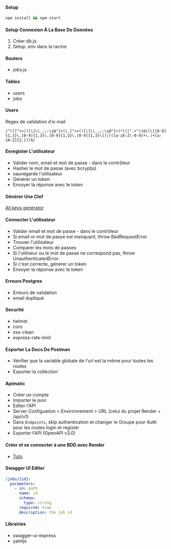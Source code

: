 #### Setup

```bash
npm install && npm start
```

#### Setup Connexion À La Base De Données

1. Créer db.js
2. Setup .env dans la racine

#### Routers

- jobs.js

#### Tables

- users
- jobs

#### Users

Regex de validation d'e-mail

```regex
/^(([^<>()[\]\\.,;:\s@"]+(\.[^<>()[\]\\.,;:\s@"]+)*)|(".+"))@((\[[0-9]{1,3}\.[0-9]{1,3}\.[0-9]{1,3}\.[0-9]{1,3}\])|(([a-zA-Z\-0-9]+\.)+[a-zA-Z]{2,}))$/
```

#### Enregister L'utilisateur

- Valider nom, email et mot de passe - dans le contrôleur
- Hasher le mot de passe (avec bcryptjs)
- sauvegarde l'utilisateur
- Générer un token
- Envoyer la réponse avec le token

#### Générer Une Clef

[All keys generator ](https://www.allkeysgenerator.com/)

#### Connecter L'utilisateur

- Valider email et mot de passe - dans le contrôleur
- Si email or mot de passe est manquant, throw BadRequestError
- Trouver l'utilisateur
- Comparer les mots de passes
- Si l'utiliseur ou le mot de passe ne correspond pas, throw UnauthenticatedError
- Si c'est correcte, générer un token
- Envoyer la réponse avec le token

#### Erreurs Postgres

- Erreurs de validation
- email dupliqué

#### Securité

- helmet
- cors
- xss-clean
- express-rate-limit

#### Exporter La Docs De Postman

- Vérifier que la variable globale de l'url est la même pour toutes les routes
- Exporter la collection

#### Apimatic

- Créer un compte
- Importer le json
- Editer l'API
- Server Configuation > Environnement > URL (celui du projet Render + /api/v1)
- Dans `Endpoints`, skip authentication et changer le Groupe pour Auth pour les routes login et register
- Exporter l'API (OpenAPI v3.0)

#### Créer et se connecter à une BDD avec Render

- [Tuto](https://medium.com/geekculture/how-to-create-and-connect-to-a-postgresql-database-with-render-and-pgadmin-577b326fd19d)

#### Swagger UI Editor

```yaml
/jobs/{id}:
  parameters:
    - in: path
      name: id
      schema:
        type: string
      required: true
      description: the job id
```

#### Librairies

- swagger-ui-express
- yamljs
